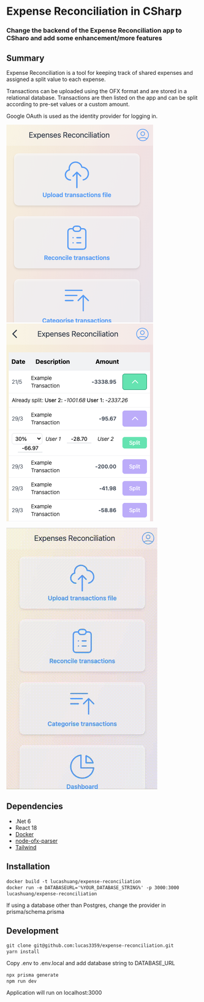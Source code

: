 # Expense Reconciliation in CSharp

### Change the backend of the Expense Reconciliation app to CSharo and add some enhancement/more features

## Summary

Expense Reconciliation is a tool for keeping track of shared expenses and assigned a split value to each expense.

Transactions can be uploaded using the OFX format and are stored in a relational database. Transactions are then listed on the app and can be split according to pre-set values or a custom amount.

Google OAuth is used as the identity provider for logging in.

![Home Page](/screens/home.png)
![Transactions Page](/screens/transactions.png)

![Demo](/screens/expenses-demo.gif)

## Dependencies
- .Net 6
- React 18
- [Docker](https://docker.com)
- [node-ofx-parser](https://www.npmjs.com/package/node-ofx-parser)
- [Tailwind](https://tailwindcss.com)

## Installation

```
docker build -t lucashuang/expense-reconciliation
docker run -e DATABASEURL='%YOUR_DATABASE_STRING%' -p 3000:3000 lucashuang/expense-reconciliation
```

If using a database other than Postgres, change the provider in prisma/schema.prisma

## Development

```
git clone git@github.com:lucas3359/expense-reconciliation.git
yarn install
```

Copy .env to .env.local and add database string to DATABASE_URL

```
npx prisma generate
npm run dev
```

Application will run on localhost:3000

